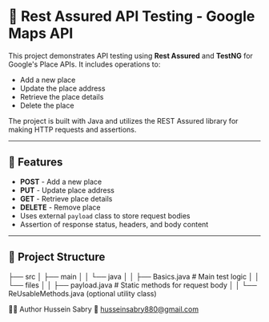 # 🧪 Rest Assured API Testing - Google Maps API

This project demonstrates API testing using **Rest Assured** and **TestNG** for Google's Place APIs. It includes operations to:

- Add a new place
- Update the place address
- Retrieve the place details
- Delete the place

The project is built with Java and utilizes the REST Assured library for making HTTP requests and assertions.

---

## 🚀 Features

- **POST** - Add a new place
- **PUT** - Update place address
- **GET** - Retrieve place details
- **DELETE** - Remove place
- Uses external `payload` class to store request bodies
- Assertion of response status, headers, and body content

---

## 📁 Project Structure

├── src
│ ├── main
│ │ └── java
│ │ ├── Basics.java # Main test logic
│ │ └── files
│ │ ├── payload.java # Static methods for request body
│ │ └── ReUsableMethods.java (optional utility class)

👨‍💻 Author
Hussein Sabry
📧 husseinsabry880@gmail.com
